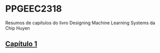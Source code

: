 # PPGEEC2318
Resumos de capítulos do livro Designing Machine Learning Systems da Chip Huyen

## [Capítulo 1](https://www.loom.com/share/9ddbd95470aa4255a62e71691539b4a8?sid=bfbb15a7-10a3-4883-9947-e83c2cf99217)
